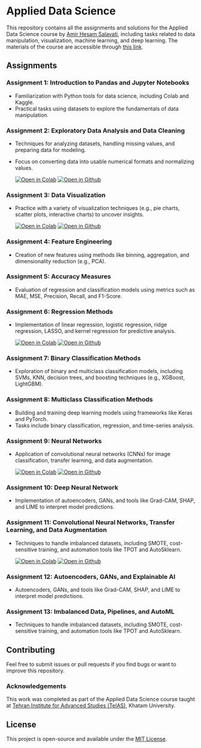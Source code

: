 # Applied Data Science
This repository contains all the assignments and solutions for the Applied Data Science course by [Amir Hesam Salavati](https://github.com/saloot), including tasks related to data manipulation, visualization, machine learning, and deep learning. The materials of the course are accessible through [this link](https://github.com/saloot/ADS2022/blob/cf301207f44b7984817c2adf043344626b7d5cd8/schedule.md).

## Assignments
 
### Assignment 1: Introduction to Pandas and Jupyter Notebooks
  - Familiarization with Python tools for data science, including Colab and Kaggle.
  - Practical tasks using datasets to explore the fundamentals of data manipulation.
    
### Assignment 2: Exploratory Data Analysis and Data Cleaning
  - Techniques for analyzing datasets, handling missing values, and preparing data for modeling.
  - Focus on converting data into usable numerical formats and normalizing values.

    <a href="https://colab.research.google.com/github/sinaabbasi1/applied-data-science/blob/main/Assignments/Assignment%2002/ADS_Assignment_02.ipynb"><img alt="Open in Colab" src="https://colab.research.google.com/assets/colab-badge.svg"></a>
    <a href="https://github.com/sinaabbasi1/applied-data-science/blob/bac4587e3e7a5bd267a0344b914ac35f4be0b42b/Assignments/Assignment%2002/ADS_Assignment_02.ipynb"><img alt="Open in Github" src="https://img.shields.io/badge/​-Open%20in%20Github-purple?logo=github&logoColor=4807a3&style=flat"></a>
    
### Assignment 3: Data Visualization
  - Practice with a variety of visualization techniques (e.g., pie charts, scatter plots, interactive charts) to uncover insights.

    <a href="https://colab.research.google.com/github/sinaabbasi1/applied-data-science/blob/main/Assignments/Assignment%2003/ADS_Assignment_03.ipynb"><img alt="Open in Colab" src="https://colab.research.google.com/assets/colab-badge.svg"></a>
    <a href="https://github.com/sinaabbasi1/applied-data-science/blob/bf5611d616efde3bf4aa0da77231d437a34d990d/Assignments/Assignment%2003/ADS_Assignment_03.ipynb"><img alt="Open in Github" src="https://img.shields.io/badge/​-Open%20in%20Github-purple?logo=github&logoColor=4807a3&style=flat"></a>
    
### Assignment 4: Feature Engineering
  - Creation of new features using methods like binning, aggregation, and dimensionality reduction (e.g., PCA).
    
### Assignment 5: Accuracy Measures
  - Evaluation of regression and classification models using metrics such as MAE, MSE, Precision, Recall, and F1-Score.
    
### Assignment 6: Regression Methods
  - Implementation of linear regression, logistic regression, ridge regression, LASSO, and kernel regression for predictive analysis.

    <a href="https://colab.research.google.com/github/sinaabbasi1/applied-data-science/blob/main/Assignments/Assignment%2006/ADS_Assignment_06.ipynb"><img alt="Open in Colab" src="https://colab.research.google.com/assets/colab-badge.svg"></a>
    <a href="https://github.com/sinaabbasi1/applied-data-science/blob/bac4587e3e7a5bd267a0344b914ac35f4be0b42b/Assignments/Assignment%2006/ADS_Assignment_06.ipynb"><img alt="Open in Github" src="https://img.shields.io/badge/​-Open%20in%20Github-purple?logo=github&logoColor=4807a3&style=flat"></a>
    
### Assignment 7: Binary Classification Methods
  - Exploration of binary and multiclass classification models, including SVMs, KNN, decision trees, and boosting techniques (e.g., XGBoost, LightGBM).
    
### Assignment 8: Multiclass Classification Methods
  - Building and training deep learning models using frameworks like Keras and PyTorch.
  - Tasks include binary classification, regression, and time-series analysis.
    
### Assignment 9: Neural Networks
  - Application of convolutional neural networks (CNNs) for image classification, transfer learning, and data augmentation.

    <a href="https://colab.research.google.com/github/sinaabbasi1/applied-data-science/blob/main/Assignments/Assignment%2009/ADS_Assignment_09.ipynb"><img alt="Open in Colab" src="https://colab.research.google.com/assets/colab-badge.svg"></a>
    <a href="https://github.com/sinaabbasi1/applied-data-science/blob/bac4587e3e7a5bd267a0344b914ac35f4be0b42b/Assignments/Assignment%2009/ADS_Assignment_09.ipynb"><img alt="Open in Github" src="https://img.shields.io/badge/​-Open%20in%20Github-purple?logo=github&logoColor=4807a3&style=flat"></a>

### Assignment 10: Deep Neural Network
  - Implementation of autoencoders, GANs, and tools like Grad-CAM, SHAP, and LIME to interpret model predictions.
    
### Assignment 11: Convolutional Neural Networks, Transfer Learning, and Data Augmentation
  - Techniques to handle imbalanced datasets, including SMOTE, cost-sensitive training, and automation tools like TPOT and AutoSklearn.

    <a href="https://colab.research.google.com/github/sinaabbasi1/applied-data-science/blob/main/Assignments/Assignment%2011/ADS_Assignment_11.ipynb"><img alt="Open in Colab" src="https://colab.research.google.com/assets/colab-badge.svg"></a>
    <a href="https://github.com/sinaabbasi1/applied-data-science/blob/bac4587e3e7a5bd267a0344b914ac35f4be0b42b/Assignments/Assignment%2011/ADS_Assignment_11.ipynb"><img alt="Open in Github" src="https://img.shields.io/badge/​-Open%20in%20Github-purple?logo=github&logoColor=4807a3&style=flat"></a>
    
### Assignment 12: Autoencoders, GANs, and Explainable AI
  - Autoencoders, GANs, and tools like Grad-CAM, SHAP, and LIME to interpret model predictions.

### Assignment 13: Imbalanced Data, Pipelines, and AutoML
  - Techniques to handle imbalanced datasets, including SMOTE, cost-sensitive training, and automation tools like TPOT and AutoSklearn.
    
## Contributing

Feel free to submit issues or pull requests if you find bugs or want to improve this repository.

### Acknowledgements

This work was completed as part of the Applied Data Science course taught at [Tehran Institute for Advanced Studies (TeIAS)](https://teias.institute/), Khatam University.

## License

This project is open-source and available under the [MIT License](LICENSE).

